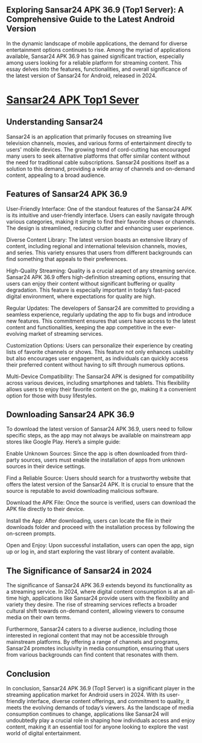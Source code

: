 ## Exploring Sansar24 APK 36.9 (Top1 Server): A Comprehensive Guide to the Latest Android Version

In the dynamic landscape of mobile applications, the demand for diverse entertainment options continues to rise. Among the myriad of applications available, Sansar24 APK 36.9 has gained significant traction, especially among users looking for a reliable platform for streaming content. This essay delves into the features, functionalities, and overall significance of the latest version of Sansar24 for Android, released in 2024.

# [Sansar24 APK Top1 Sever](https://t.ly/DY6Rs)

## Understanding Sansar24

Sansar24 is an application that primarily focuses on streaming live television channels, movies, and various forms of entertainment directly to users' mobile devices. The growing trend of cord-cutting has encouraged many users to seek alternative platforms that offer similar content without the need for traditional cable subscriptions. Sansar24 positions itself as a solution to this demand, providing a wide array of channels and on-demand content, appealing to a broad audience.

## Features of Sansar24 APK 36.9

User-Friendly Interface: One of the standout features of the Sansar24 APK is its intuitive and user-friendly interface. Users can easily navigate through various categories, making it simple to find their favorite shows or channels. The design is streamlined, reducing clutter and enhancing user experience.

Diverse Content Library: The latest version boasts an extensive library of content, including regional and international television channels, movies, and series. This variety ensures that users from different backgrounds can find something that appeals to their preferences.

High-Quality Streaming: Quality is a crucial aspect of any streaming service. Sansar24 APK 36.9 offers high-definition streaming options, ensuring that users can enjoy their content without significant buffering or quality degradation. This feature is especially important in today’s fast-paced digital environment, where expectations for quality are high.

Regular Updates: The developers of Sansar24 are committed to providing a seamless experience, regularly updating the app to fix bugs and introduce new features. This commitment ensures that users have access to the latest content and functionalities, keeping the app competitive in the ever-evolving market of streaming services.

Customization Options: Users can personalize their experience by creating lists of favorite channels or shows. This feature not only enhances usability but also encourages user engagement, as individuals can quickly access their preferred content without having to sift through numerous options.

Multi-Device Compatibility: The Sansar24 APK is designed for compatibility across various devices, including smartphones and tablets. This flexibility allows users to enjoy their favorite content on the go, making it a convenient option for those with busy lifestyles.

## Downloading Sansar24 APK 36.9

To download the latest version of Sansar24 APK 36.9, users need to follow specific steps, as the app may not always be available on mainstream app stores like Google Play. Here’s a simple guide:

Enable Unknown Sources: Since the app is often downloaded from third-party sources, users must enable the installation of apps from unknown sources in their device settings.

Find a Reliable Source: Users should search for a trustworthy website that offers the latest version of the Sansar24 APK. It is crucial to ensure that the source is reputable to avoid downloading malicious software.

Download the APK File: Once the source is verified, users can download the APK file directly to their device.

Install the App: After downloading, users can locate the file in their downloads folder and proceed with the installation process by following the on-screen prompts.

Open and Enjoy: Upon successful installation, users can open the app, sign up or log in, and start exploring the vast library of content available.

## The Significance of Sansar24 in 2024

The significance of Sansar24 APK 36.9 extends beyond its functionality as a streaming service. In 2024, where digital content consumption is at an all-time high, applications like Sansar24 provide users with the flexibility and variety they desire. The rise of streaming services reflects a broader cultural shift towards on-demand content, allowing viewers to consume media on their own terms.

Furthermore, Sansar24 caters to a diverse audience, including those interested in regional content that may not be accessible through mainstream platforms. By offering a range of channels and programs, Sansar24 promotes inclusivity in media consumption, ensuring that users from various backgrounds can find content that resonates with them.

## Conclusion

In conclusion, Sansar24 APK 36.9 (Top1 Server) is a significant player in the streaming application market for Android users in 2024. With its user-friendly interface, diverse content offerings, and commitment to quality, it meets the evolving demands of today’s viewers. As the landscape of media consumption continues to change, applications like Sansar24 will undoubtedly play a crucial role in shaping how individuals access and enjoy content, making it an essential tool for anyone looking to explore the vast world of digital entertainment.
